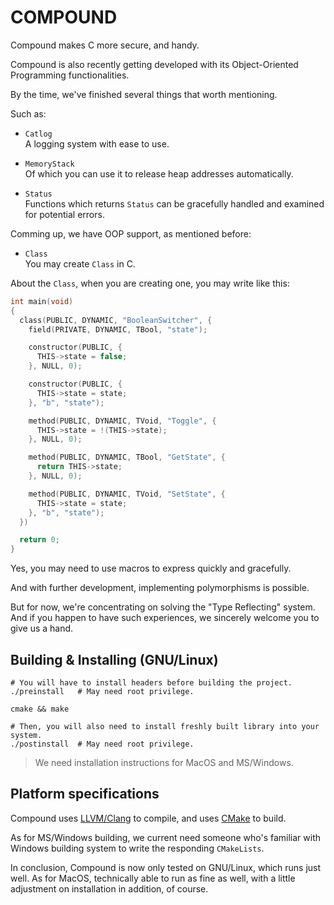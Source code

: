 # COMPOUND

Compound makes C more secure, and handy.  

Compound is also recently getting developed with its Object-Oriented Programming
functionalities.  

By the time, we've finished several things that worth mentioning.  

Such as:  
  - `Catlog`  
     A logging system with ease to use.  

  - `MemoryStack`  
     Of which you can use it to release heap addresses automatically.  

  - `Status`  
     Functions which returns `Status` can be gracefully handled and examined for
     potential errors.  

Comming up, we have OOP support, as mentioned before:  
  - `Class`  
     You may create `Class` in C.  

About the `Class`, when you are creating one, you may write like this:  
```C
int main(void)
{
  class(PUBLIC, DYNAMIC, "BooleanSwitcher", {
    field(PRIVATE, DYNAMIC, TBool, "state");

    constructor(PUBLIC, {
      THIS->state = false;
    }, NULL, 0);

    constructor(PUBLIC, {
      THIS->state = state;
    }, "b", "state");

    method(PUBLIC, DYNAMIC, TVoid, "Toggle", {
      THIS->state = !(THIS->state);
    }, NULL, 0);

    method(PUBLIC, DYNAMIC, TBool, "GetState", {
      return THIS->state;
    }, NULL, 0);

    method(PUBLIC, DYNAMIC, TVoid, "SetState", {
      THIS->state = state;
    }, "b", "state");
  })

  return 0;
}
```
Yes, you may need to use macros to express quickly and gracefully.  

And with further development, implementing polymorphisms is possible.  

But for now, we're concentrating on solving the "Type Reflecting" system.
And if you happen to have such experiences, we sincerely welcome you to give us
a hand.  

## Building & Installing (GNU/Linux)
```shell
# You will have to install headers before building the project.
./preinstall   # May need root privilege.

cmake && make

# Then, you will also need to install freshly built library into your system.
./postinstall  # May need root privilege.
```

> We need installation instructions for MacOS and MS/Windows.

## Platform specifications  

Compound uses [LLVM/Clang](https://github.com/llvm/llvm-project) to compile, and
uses [CMake](https://github.com/Kitware/CMake) to build.  

As for MS/Windows building, we current need someone who's familiar with Windows
building system to write the responding `CMakeLists`.

In conclusion, Compound is now only tested on GNU/Linux, which runs just well.
As for MacOS, technically able to run as fine as well, with a little adjustment
on installation in addition, of course.

